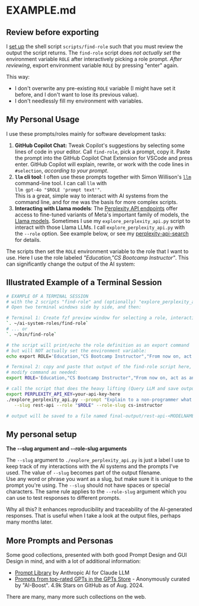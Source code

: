 # EXAMPLE.md

## Review before exporting

I [set up](USAGE.md) the shell script `scripts/find-role` such that you must review the output the script returns. The `find-role` script  does _not actually set_ the environment variable `ROLE` after interactively picking a role prompt. _After reviewing_, export environment variable `ROLE` by pressing "enter" again.

This way:

- I don't overwrite any pre-existing `ROLE` variable (I might have set it before, and I don't want to lose its previous value).
- I don't needlessly fill my environment with variables.

## My Personal Usage

I use these prompts/roles mainly for software development tasks:

1. **GitHub Copilot Chat:** Tweak Copilot's suggestions by selecting some lines of code in your editor. Call `find-role`, pick a prompt, copy it. Paste the prompt into the GitHub Copilot Chat Extension for VSCode and press enter. GitHub Copilot will explain, rewrite, or work with  the code lines in `#selection`, _according to your prompt_.
2. **`llm` cli tool**: I often use these prompts together with Simon Willison's [`llm`](https://github.com/simonw/llm/) command-line tool. I can call `llm` with  
   `llm gpt-4o "$ROLE 'prompt text'"`.  
   This is a great, simple way to interact with AI systems from the command line, and for me was the basis for more complex scripts.
3. **Interacting with Llama models**: The [Perplexity API endpoints](https://docs.perplexity.ai/docs/model-cards)  offer access to fine-tuned variants of Meta's important family of models, the [Llama models](https://github.com/meta-llama/). Sometimes I use my `explore_perplexity_api.py`  script  to interact with those Llama LLMs. I call `explore_perplexity_api.py` with the `--role` option. See example below, or see my [perplexity-api-search](https://github.com/knbknb/perplexity-api-search) for details.

The scripts then set the `ROLE` environment variable to the role that I want to use. Here I use the role labeled _"Education,"CS Bootcamp Instructor"_. This can significantly change the output of the AI system:

## Illustrated Example of a Terminal Session

```bash
# EXAMPLE OF A TERMINAL SESSION 
# with the 2 scripts "find-role" and (optionally) "explore_perplexity_api.py".
# Open two terminal windows side by side, and then:

# Terminal 1: Create fzf preview window for selecting a role, interactively
`. ~/ai-system-roles/find-role`
# ... or
`. ~/bin/find-role`

# the script will print/echo the role definition as an export command
# but will NOT actually set the environment variable:
echo export ROLE='Education,"CS Bootcamp Instructor","From now on, act as an instructor in a computer science bootcamp, teaching algorithms to beginners. You will provide code examples using the Python programming language. First, start briefly explaining what the user asked for, and continue giving simple examples. Later, wait for my prompt for additional questions. Then you explain and give code examples. Whenever possible include corresponding visualizations as ASCII art."';

# Terminal 2: copy and paste that output of the find-role script here, 
# modify command as needed:
export ROLE='Education,"CS Bootcamp Instructor","From now on, act as an instructor...';

# call the script that does the heavy lifting (Query LLM and save output to a file)
export PERPLEXITY_API_KEY=your-api-key-here
./explore_perplexity_api.py --prompt "Explain to a non-programmer what a REST-API is" \
   --slug rest-api --role "$ROLE" --role-slug cs-instructor

# output will be saved to a file named final-output/rest-api-<MODELNAME>.md
```

## My personal setup

**The --slug argument and --role-slug arguments**

The `--slug` argument to `./explore_perplexity_api.py` is just a label I use to keep track of my interactions with the AI systems and the prompts I've used. The value of `--slug` becomes part of the output filename.  
Use any word or phrase you want as a slug, but make sure it is unique to the prompt you're using. The `--slug` should not have spaces or special characters. The same rule applies to the `--role-slug` argument which you can use to test responses to different prompts.

Why all this? It enhances reproducibility and traceability of the AI-generated responses. That is useful when I take a look at the output files, perhaps many months later.

## More Prompts and Personas

Some good collections, presented with both good Prompt Design and GUI Design in mind, and with a lot of additional information:

- [Prompt Library](https://docs.anthropic.com/claude/prompt-library) by Anthropic AI for Claude LLM
- [Prompts from top-rated GPTs in the GPTs Store](https://github.com/ai-boost/awesome-prompts) - Anonymously curated by "AI-Boost". 4.9k Stars on GitHub as of Aug. 2024.

There are many, many more such collections on the web.

